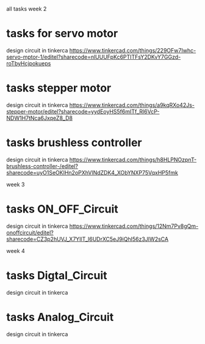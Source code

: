 all tasks
week 2
# tasks for servo motor
design circuit in tinkerca
https://www.tinkercad.com/things/229OFw7Iwhc-servo-mptor-1/editel?sharecode=nlUUUFpKc6PTITFsY2DKvY7GGzd-roTbyHcjpokueps

# tasks stepper motor
design circuit in tinkerca
https://www.tinkercad.com/things/a9kqRXo42Js-stepper-motor/editel?sharecode=yydEoyHS5f6mITf_Rl6VcP-NDW1H7tNca6JxqeZ8_D8

# tasks brushless controller
design circuit in tinkerca
https://www.tinkercad.com/things/h8HLPNOzpnT-brushless-controller-/editel?sharecode=uyO1SeOKIHn2oPXhVlNdZDK4_XObYNXP75VqxHP5fmk

week 3
# tasks ON_OFF_Circuit
design circuit in tinkerca
https://www.tinkercad.com/things/12Nm7Pv8gQm-onoffcircuit/editel?sharecode=CZ3p2hUVJ_X7YIlT_l6UDrXC5eJ9iQhI56z3JIW2sCA

week 4
# tasks Digtal_Circuit
design circuit in tinkerca


# tasks Analog_Circuit
design circuit in tinkerca
